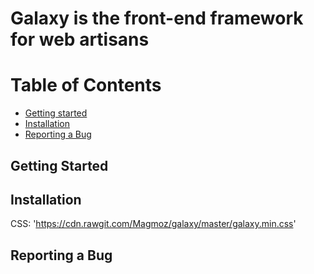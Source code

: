 Galaxy is the front-end framework for web artisans	
======

# Table of Contents
- [Getting started](#getting-started)
- [Installation](#installation)
- [Reporting a Bug](#reporting-a-bug)

## Getting Started



## Installation

CSS: 'https://cdn.rawgit.com/Magmoz/galaxy/master/galaxy.min.css'

## Reporting a Bug
